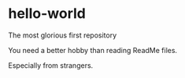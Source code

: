 # hello-world
The most glorious first repository

You need a better hobby than reading ReadMe files.

Especially from strangers.
